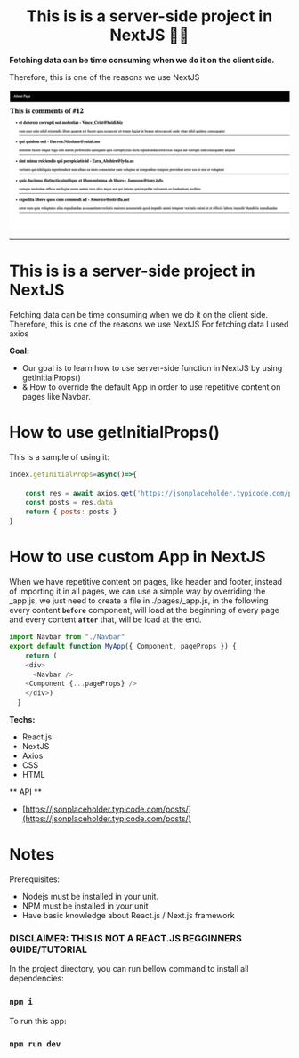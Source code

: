 <div>
  <h1 align="center">This is is a server-side project in NextJS 🧑‍💻</h1>
  <strong>
   Fetching data can be time consuming when we do it on the client side.
  </strong>
  <p>
    Therefore, this is one of the reasons we use NextJS
  </p>

  <a href="">
    <img
      alt="Learn NextJS"
      src="screenshot.jpg"
    />
  </a>
</div>

<hr />

# This is is a server-side project in NextJS
 Fetching data can be time consuming when we do it on the client side.
 Therefore, this is one of the reasons we use NextJS
 For fetching data I used axios


**Goal:**

- Our goal is to learn how to use server-side function in NextJS by using getInitialProps()
- & How to override the default App in order to use repetitive content on pages like Navbar.

# How to use getInitialProps()
This is a sample of using it:
```javascript
index.getInitialProps=async()=>{
   
    const res = await axios.get('https://jsonplaceholder.typicode.com/posts')
    const posts = res.data
    return { posts: posts }
}
```

# How to use custom App in NextJS
When we have repetitive content on pages, like header and footer, instead of importing it in all pages, we can use a simple way by overriding the _app.js, we just need to create a file in ./pages/_app.js, in the following every content **`before`** component, will load at the beginning of every page and every content **`after`** that, will be load at the end.

```javascript
import Navbar from "./Navbar"
export default function MyApp({ Component, pageProps }) {
    return (
    <div>
      <Navbar />
    <Component {...pageProps} />
    </div>)
  }
```

**Techs:**

- React.js
- NextJS
- Axios
- CSS
- HTML


** API **

- [https://jsonplaceholder.typicode.com/posts/](https://jsonplaceholder.typicode.com/posts/)

# Notes

Prerequisites:

- Nodejs must be installed in your unit.
- NPM must be installed in your unit
- Have basic knowledge about React.js / Next.js framework

### DISCLAIMER: THIS IS NOT A REACT.JS BEGGINNERS GUIDE/TUTORIAL


In the project directory, you can run bellow command to install all dependencies:

### `npm i`


To run this app:

### `npm run dev`

